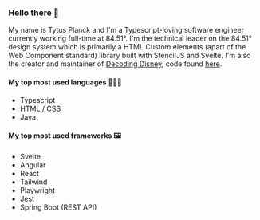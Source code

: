 ### Hello there 👋

My name is Tytus Planck and I'm a Typescript-loving software engineer currently working full-time at 84.51°. I'm the technical leader on the 84.51° design system which is primarily a HTML Custom elements (apart of the Web Component standard) library built with StencilJS and Svelte. I'm also the creator and maintainer of [Decoding Disney](https://decodingdisney.com), code found [here](https://github.com/tytusplanck/decoding-disney-next).

#### My top most used languages 👨🏻‍💻

- Typescript
- HTML / CSS
- Java

#### My top most used frameworks 🖼️

- Svelte
- Angular
- React
- Tailwind
- Playwright
- Jest
- Spring Boot (REST API)
